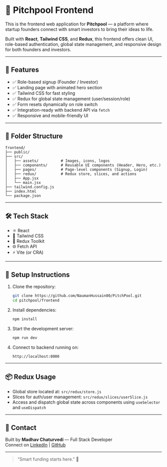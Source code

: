 # 🎯 Pitchpool Frontend

This is the frontend web application for **Pitchpool** — a platform where startup founders connect with smart investors to bring their ideas to life.

Built with **React**, **Tailwind CSS**, and **Redux**, this frontend offers clean UI, role-based authentication, global state management, and responsive design for both founders and investors.

---

## 🚀 Features

- ✅ Role-based signup (Founder / Investor)
- ✅ Landing page with animated hero section
- ✅ Tailwind CSS for fast styling
- ✅ Redux for global state management (user/session/role)
- ✅ Form resets dynamically on role switch
- ✅ Integration-ready with backend API via `fetch`
- ✅ Responsive and mobile-friendly UI

---

## 🧱 Folder Structure

```
frontend/
├── public/
├── src/
│   ├── assets/          # Images, icons, logos
│   ├── components/      # Reusable UI components (Header, Hero, etc.)
│   ├── pages/           # Page-level components (Signup, Login)
│   ├── redux/           # Redux store, slices, and actions
│   ├── App.jsx
│   └── main.jsx
├── tailwind.config.js
├── index.html
└── package.json
```

---

## 🛠 Tech Stack

- ⚛️ React
- 💨 Tailwind CSS
- 🔁 Redux Toolkit
- 🌐 Fetch API
- ⚡ Vite (or CRA)

---

## 🔧 Setup Instructions

1. Clone the repository:
   ```bash
   git clone https://github.com/NaumanHussain00/PitchPool.git
   cd pitchpool/frontend
   ```

2. Install dependencies:
   ```bash
   npm install
   ```

3. Start the development server:
   ```bash
   npm run dev
   ```

4. Connect to backend running on:
   ```
   http://localhost:8000
   ```

---

## 📦 Redux Usage

- Global store located at: `src/redux/store.js`
- Slices for auth/user management: `src/redux/slices/userSlice.js`
- Access and dispatch global state across components using `useSelector` and `useDispatch`

---

## 📩 Contact

Built by **Madhav Chaturvedi** — Full Stack Developer  
Connect on [LinkedIn](https://linkedin.com/in/madhavxchaturvedi) | [GitHub](https://github.com/madhavxchaturvedi)

---

> “Smart funding starts here.” 🚀
